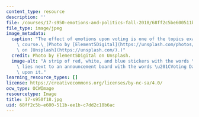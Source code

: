 ```yaml
---
content_type: resource
description: ''
file: /courses/17-s950-emotions-and-politics-fall-2018/68ff2c5be600511bee1bc7dd2c18b6ac_17-s950f18.jpg
file_type: image/jpeg
image_metadata:
  caption: "The effect of emotions upon voting is one of the topics examined in this\
    \ course.\_(Photo by [Element5Digital](https://unsplash.com/photos/P9O-CioYqac?utm_source=unsplash&utm_medium=referral&utm_content=creditCopyText)\
    \ on [Unsplash](https://unsplash.com/).)"
  credit: Photo by Element5Digital on Unsplash.
  image-alt: "A strip of red, white, and blue stickers with the words \u201CI Voted\u201D\
    \ lies next to an announcement board with the words \u201CVoting Day\u201D written\
    \ upon it."
learning_resource_types: []
license: https://creativecommons.org/licenses/by-nc-sa/4.0/
ocw_type: OCWImage
resourcetype: Image
title: 17-s950f18.jpg
uid: 68ff2c5b-e600-511b-ee1b-c7dd2c18b6ac
---
```


